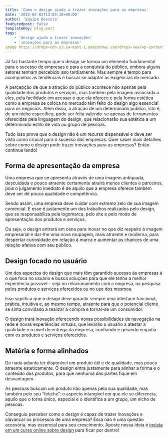 ```yaml
---
title: 'Como o design ajuda a trazer inovações para as empresas'
date: '2015-02-02T13:05:18+00:00'
author: 'Equipe Descola'
featuredpost: false
templateKey: blog-post
tags:
    - 'design ajuda a trazer inovações'
    - 'inovações para as empresas'
image https://drops-cdn.s3.sa-east-1.amazonaws.com/drops-new/wp-content/uploads/2015/02/02130518/photo-1416339684178-3a239570f315-150x150.jpg
---
```

Já faz bastante tempo que o design se tornou um elemento fundamental para o sucesso de empresas e para a conquista do público, embora alguns setores tenham percebido isso tardiamente. Mas sempre é tempo para acompanhar as tendências e buscar se adaptar às exigências do mercado.

A percepção de que a atração do público acontece não apenas pela qualidade dos produtos e serviços, mas também pela imagem associada a eles, pela facilidade em acessar o que ela oferece e pela forma estética como a empresa se coloca no mercado têm feito do design algo essencial para os negócios. Além disso, a atração de um determinado público, isto é, de um nicho específico, pode ser feita valendo-se apenas de ferramentas oferecidas pela linguagem do design, que relacionarão sua estética a um determinado estilo de vida ou grupo de pessoas.

Tudo isso prova que o design não é um recurso dispensável e deve ser visto como crucial para o sucesso das empresas. Quer saber mais detalhes sobre como o design pode trazer inovações para as empresas? Então continue lendo!

**Forma de apresentação da empresa**
------------------------------------

Uma empresa que se apresenta através de uma imagem antiquada, descuidada e pouco atraente certamente atrairá menos clientes e parceiros, pois o julgamento imediato é de aquilo que a empresa oferece também deve ser de pouca qualidade e competência.

Sendo assim, uma empresa deve cuidar com extremo zelo de sua imagem comercial. E esse é justamente um dos trabalhos realizados pelo design, que se responsabiliza pela logomarca, pelo site e pelo modo de apresentação dos produtos e serviços.

Ou seja, o design entrará em cena para inovar no que diz respeito à imagem empresarial e dar-lhe uma nova roupagem, mais atraente e moderna, para despertar curiosidade em relação à marca e aumentar as chances de uma relação efetiva com seu público.

**Design focado no usuário**
----------------------------

Um dos aspectos do design que mais têm garantido sucesso às empresas é o que foca no usuário e busca soluções para que ele tenha a melhor experiência possível – seja no relacionamento com a empresa, na pesquisa pelos produtos e serviços oferecidos ou no uso dos mesmos.

Isso significa que o design deve garantir sempre uma interface funcional, prática, intuitiva e, ao mesmo tempo, atraente para que o potencial cliente se sinta convidado a realizar a compra e tornar-se um consumidor.

O design trará inovação oferecendo novas possibilidades de navegação na rede e novas experiências virtuais, que levarão o usuário a atestar a qualidade e o nível de entrega da empresa, confiando e gerando empatia com os produtos e serviços oferecidos.

**Matéria e forma alinhados**
-----------------------------

De nada adianta ter disponível um produto útil e de qualidade, mas pouco atraente esteticamente. O design entra justamente para alinhar a forma e o conteúdo dos produtos, para que nenhuma das partes fique em desvantagem.

As pessoas buscam um produto não apenas pela sua qualidade, mas também pelo seu “fetiche”: o aspecto intangível em que ele se diferencia, aquilo que o torna único, especial e o identifica a um grupo, um nicho de pessoas.

Conseguiu perceber como o design é capaz de trazer inovações e alavancar os processos de uma empresa? Essa não é uma questão acessória, mas essencial para seu crescimento. Aposte nessa ideia e [invista em um curso online sobre design](http://www.descola.org/curso/6/design-para-novos-contextos) para ficar por dentro!